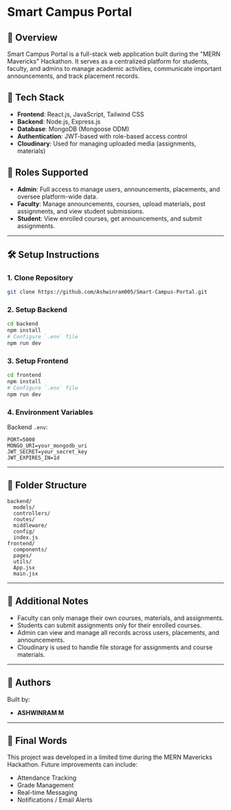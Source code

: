 # Smart Campus Portal

## 🧠 Overview

Smart Campus Portal is a full-stack web application built during the "MERN Mavericks" Hackathon. It serves as a centralized platform for students, faculty, and admins to manage academic activities, communicate important announcements, and track placement records.

## 🧩 Tech Stack

* **Frontend**: React.js, JavaScript, Tailwind CSS
* **Backend**: Node.js, Express.js
* **Database**: MongoDB (Mongoose ODM)
* **Authentication**: JWT-based with role-based access control
* **Cloudinary**: Used for managing uploaded media (assignments, materials)

## 🔐 Roles Supported

* **Admin**: Full access to manage users, announcements, placements, and oversee platform-wide data.
* **Faculty**: Manage announcements, courses, upload materials, post assignments, and view student submissions.
* **Student**: View enrolled courses, get announcements, and submit assignments.

---

## 🛠️ Setup Instructions

### 1. Clone Repository

```bash
git clone https://github.com/Ashwinram005/Smart-Campus-Portal.git
```

### 2. Setup Backend

```bash
cd backend
npm install
# Configure `.env` file
npm run dev
```

### 3. Setup Frontend

```bash
cd frontend
npm install
# Configure `.env` file
npm run dev
```

### 4. Environment Variables

Backend `.env`:

```env
PORT=5000
MONGO_URI=your_mongodb_uri
JWT_SECRET=your_secret_key
JWT_EXPIRES_IN=1d
```

---

## 📂 Folder Structure

```
backend/
  models/
  controllers/
  routes/
  middleware/
  config/
  index.js
frontend/
  components/
  pages/
  utils/
  App.jsx
  main.jsx
```

---

## 📝 Additional Notes

* Faculty can only manage their own courses, materials, and assignments.
* Students can submit assignments only for their enrolled courses.
* Admin can view and manage all records across users, placements, and announcements.
* Cloudinary is used to handle file storage for assignments and course materials.

---

## 📌 Authors

Built by:

* **ASHWINRAM M**

---

## 🏁 Final Words

This project was developed in a limited time during the MERN Mavericks Hackathon. Future improvements can include:

* Attendance Tracking
* Grade Management
* Real-time Messaging
* Notifications / Email Alerts
